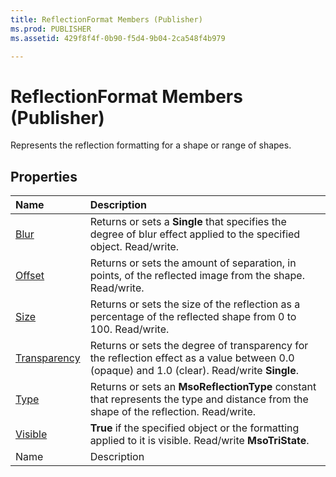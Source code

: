 ```yaml
---
title: ReflectionFormat Members (Publisher)
ms.prod: PUBLISHER
ms.assetid: 429f8f4f-0b90-f5d4-9b04-2ca548f4b979

---
```



# ReflectionFormat Members (Publisher)
Represents the reflection formatting for a shape or range of shapes.

## Properties



|**Name**|**Description**|
|:-----|:-----|
| [Blur](reflectionformat.blur-property-publisher.md)|Returns or sets a  **Single** that specifies the degree of blur effect applied to the specified object. Read/write.|
| [Offset](reflectionformat.offset-property-publisher.md)|Returns or sets the amount of separation, in points, of the reflected image from the shape. Read/write.|
| [Size](reflectionformat.size-property-publisher.md)|Returns or sets the size of the reflection as a percentage of the reflected shape from 0 to 100. Read/write.|
| [Transparency](reflectionformat.transparency-property-publisher.md)|Returns or sets the degree of transparency for the reflection effect as a value between 0.0 (opaque) and 1.0 (clear). Read/write  **Single**.|
| [Type](reflectionformat.type-property-publisher.md)|Returns or sets an  **MsoReflectionType** constant that represents the type and distance from the shape of the reflection. Read/write.|
| [Visible](reflectionformat.visible-property-publisher.md)| **True** if the specified object or the formatting applied to it is visible. Read/write **MsoTriState**.|
|Name|Description|

